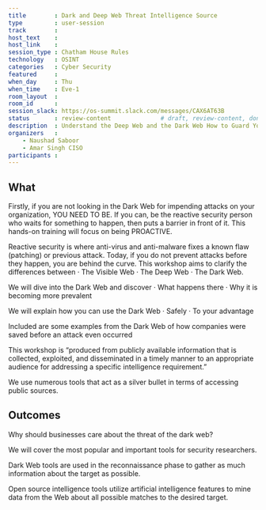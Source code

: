 ```yaml
---
title        : Dark and Deep Web Threat Intelligence Source
type         : user-session
track        :
host_text    :
host_link    :
session_type : Chatham House Rules
technology   : OSINT
categories   : Cyber Security
featured     :
when_day     : Thu
when_time    : Eve-1
room_layout  :
room_id      :
session_slack: https://os-summit.slack.com/messages/CAX6AT63B
status       : review-content              # draft, review-content, done
description  : Understand the Deep Web and the Dark Web How to Guard Your Network Sharing knowledge on Dark and Deep Web Open Source Intelligence
organizers   :
    - Naushad Saboor
    - Amar Singh CISO
participants :
---
```


## What
Firstly, if you are not looking in the Dark Web for impending attacks on your organization, YOU NEED TO BE. If you can, be the reactive security person who waits for something to happen, then puts a barrier in front of it. This hands-on training will focus on being PROACTIVE.

Reactive security is where anti-virus and anti-malware fixes a known flaw (patching) or previous attack.
Today, if you do not prevent attacks before they happen, you are behind the curve.
This workshop aims to clarify the differences between
·        The Visible Web
·        The Deep Web
·        The Dark Web.

We will dive into the Dark Web and discover
·        What happens there
·        Why it is becoming more prevalent

We will explain how you can use the Dark Web
·        Safely
·        To your advantage

Included are some examples from the Dark Web of how companies were saved before an attack even occurred

This workshop is “produced from publicly available information that is collected, exploited, and disseminated in a timely manner to an appropriate audience for addressing a specific intelligence requirement.” 

We use numerous tools that act as a silver bullet in terms of accessing public sources.

## Outcomes 

Why should businesses care about the threat of the dark web?

We will cover the most popular and important tools for security researchers.

Dark Web tools are used in the reconnaissance phase to gather as much information about the target as possible.

Open source intelligence tools utilize artificial intelligence features to mine data from the Web about all possible matches to the desired target.



